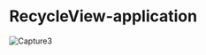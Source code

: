 # RecycleView-application
![Capture3](https://user-images.githubusercontent.com/61504827/122563096-6c298e80-d061-11eb-983e-165f9dfdcc8d.PNG)
